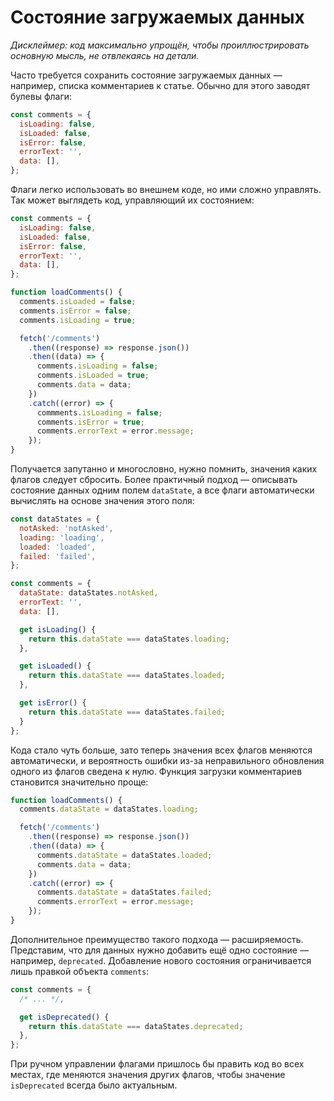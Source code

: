 # Состояние загружаемых данных

*Дисклеймер: код максимально упрощён, чтобы проиллюстрировать основную мысль, не отвлекаясь на детали.*

Часто требуется сохранить состояние загружаемых данных — например, списка комментариев к статье. Обычно для этого заводят булевы флаги:

```javascript
const comments = {
  isLoading: false,
  isLoaded: false,
  isError: false,
  errorText: '',
  data: [],
};
```

Флаги легко использовать во внешнем коде, но ими сложно управлять. Так может выглядеть код, управляющий их состоянием:

```javascript
const comments = {
  isLoading: false,
  isLoaded: false,
  isError: false,
  errorText: '',
  data: [],
};

function loadComments() {
  comments.isLoaded = false;
  comments.isError = false;
  comments.isLoading = true;

  fetch('/comments')
    .then((response) => response.json())
    .then((data) => {
      comments.isLoading = false;
      comments.isLoaded = true;
      comments.data = data;
    })
    .catch((error) => {
      commments.isLoading = false;
      comments.isError = true;
      comments.errorText = error.message;
    });
}
```

Получается запутанно и многословно, нужно помнить, значения каких флагов следует сбросить. Более практичный подход — описывать состояние данных одним полем `dataState`, а все флаги автоматически вычислять на основе значения этого поля:

```javascript
const dataStates = {
  notAsked: 'notAsked',
  loading: 'loading',
  loaded: 'loaded',
  failed: 'failed',
};

const comments = {
  dataState: dataStates.notAsked,
  errorText: '',
  data: [],

  get isLoading() {
    return this.dataState === dataStates.loading;
  },

  get isLoaded() {
    return this.dataState === dataStates.loaded;
  },

  get isError() {
    return this.dataState === dataStates.failed;
  }
};
```

Кода стало чуть больше, зато теперь значения всех флагов меняются автоматически, и вероятность ошибки из-за неправильного обновления одного из флагов сведена к нулю. Функция загрузки комментариев становится значительно проще:

```javascript
function loadComments() {
  comments.dataState = dataStates.loading;

  fetch('/comments')
    .then((response) => response.json())
    .then((data) => {
      comments.dataState = dataStates.loaded;
      comments.data = data;
    })
    .catch((error) => {
      comments.dataState = dataStates.failed;
      comments.errorText = error.message;
    });
}
```

Дополнительное преимущество такого подхода — расширяемость. Представим, что для данных нужно добавить ещё одно состояние — например, `deprecated`. Добавление нового состояния ограничивается лишь правкой объекта `comments`:

```javascript
const comments = {
  /* ... */,

  get isDeprecated() {
    return this.dataState === dataStates.deprecated;
  },
};
```

При ручном управлении флагами пришлось бы править код во всех местах, где меняются значения других флагов, чтобы значение `isDeprecated` всегда было актуальным.

